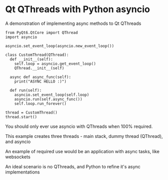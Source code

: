 # Qt QThreads with Python asyncio
A demonstration of implementing async methods to Qt QThreads

```
from PyQt6.QtCore import QThread
import asyncio

asyncio.set_event_loop(asyncio.new_event_loop())

class CustomThread(QThread):
  def __init__(self):
    self.loop = asyncio.get_event_loop()
    QThread.__init__(self)

  async def async_func(self):
    print("ASYNC HELLO :)")

  def run(self):
    asyncio.set_event_loop(self.loop)
    asyncio.run(self.async_func())
    self.loop.run_forever()

thread = CustomThread()
thread.start()
```


<p>You should only ever use asyncio with QThreads when 100% required.</p>
<p>This example creates three threads - main stack, dummy thread (QThread), and asyncio</p>
<p>An example of required use would be an application with async tasks, like websockets</p>
<p>An ideal scenario is no QThreads, and Python to refine it's async implementations</p>
